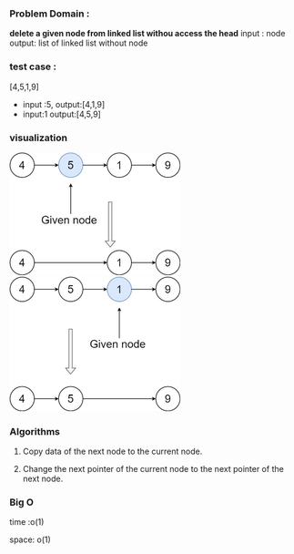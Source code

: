 ### Problem Domain :
**delete a given node from linked list withou access the head**
input : node 
output: list of linked list without node

### test case :
[4,5,1,9]
* input :5, output:[4,1,9]
* input:1 output:[4,5,9]


### visualization
<img alt="" src="../../../assets/linked-list/ll-01-node1.jpg" style="width: 300px; height: 215px;">
<img alt="" src="../../../assets/linked-list/ll-01-node2.jpg" style="width: 300px; height: 236px;">



### Algorithms
1. Copy data of the next node to the current node.

2. Change the next pointer of the current node to the next pointer of the next node.

### Big O
time :o(1)

space: o(1)